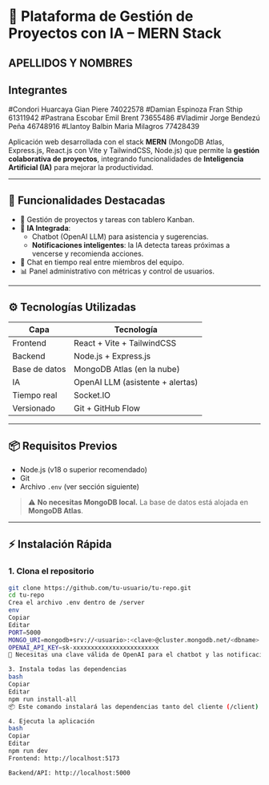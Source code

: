 # 🧠 Plataforma de Gestión de Proyectos con IA – MERN Stack

## APELLIDOS Y NOMBRES

## Integrantes
#Condori Huarcaya Gian Piere 74022578
#Damian Espinoza Fran Sthip 61311942
#Pastrana Escobar Emil Brent 73655486
#Vladimir Jorge Bendezú Peña 46748916
#Llantoy Balbin Maria Milagros 77428439

Aplicación web desarrollada con el stack **MERN** (MongoDB Atlas, Express.js, React.js con Vite y TailwindCSS, Node.js) que permite la **gestión colaborativa de proyectos**, integrando funcionalidades de **Inteligencia Artificial (IA)** para mejorar la productividad.

---

## 🚀 Funcionalidades Destacadas

- 📁 Gestión de proyectos y tareas con tablero Kanban.
- 🧠 **IA Integrada**:
  - Chatbot (OpenAI LLM) para asistencia y sugerencias.
  - **Notificaciones inteligentes**: la IA detecta tareas próximas a vencerse y recomienda acciones.
- 💬 Chat en tiempo real entre miembros del equipo.
- 📊 Panel administrativo con métricas y control de usuarios.

---


## ⚙️ Tecnologías Utilizadas

| Capa         | Tecnología                      |
|--------------|----------------------------------|
| Frontend     | React + Vite + TailwindCSS       |
| Backend      | Node.js + Express.js             |
| Base de datos| MongoDB Atlas (en la nube)       |
| IA           | OpenAI LLM (asistente + alertas) |
| Tiempo real  | Socket.IO                        |
| Versionado   | Git + GitHub Flow                |

---

## 📦 Requisitos Previos

- Node.js (v18 o superior recomendado)
- Git
- Archivo `.env` (ver sección siguiente)

> ⚠️ **No necesitas MongoDB local.** La base de datos está alojada en **MongoDB Atlas**.

---

## ⚡ Instalación Rápida

### 1. Clona el repositorio

```bash
git clone https://github.com/tu-usuario/tu-repo.git
cd tu-repo
Crea el archivo .env dentro de /server
env
Copiar
Editar
PORT=5000
MONGO_URI=mongodb+srv://<usuario>:<clave>@cluster.mongodb.net/<dbname>
OPENAI_API_KEY=sk-xxxxxxxxxxxxxxxxxxxxxxxx
🔑 Necesitas una clave válida de OpenAI para el chatbot y las notificaciones inteligentes.

3. Instala todas las dependencias
bash
Copiar
Editar
npm run install-all
📦 Este comando instalará las dependencias tanto del cliente (/client) como del servidor (/server).

4. Ejecuta la aplicación
bash
Copiar
Editar
npm run dev
Frontend: http://localhost:5173

Backend/API: http://localhost:5000
